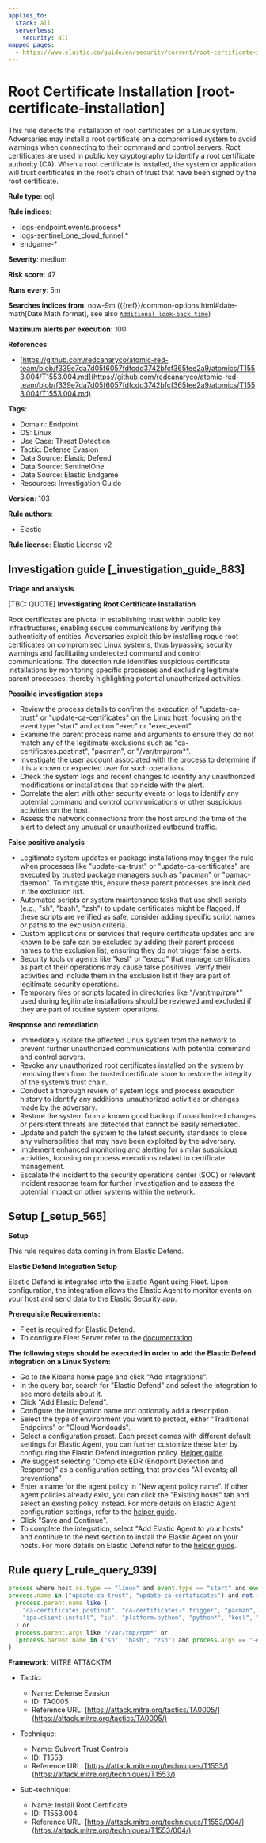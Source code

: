 ```yaml
---
applies_to:
  stack: all
  serverless:
    security: all
mapped_pages:
  - https://www.elastic.co/guide/en/security/current/root-certificate-installation.html
---
```


# Root Certificate Installation [root-certificate-installation]

This rule detects the installation of root certificates on a Linux system. Adversaries may install a root certificate on a compromised system to avoid warnings when connecting to their command and control servers. Root certificates are used in public key cryptography to identify a root certificate authority (CA). When a root certificate is installed, the system or application will trust certificates in the root’s chain of trust that have been signed by the root certificate.

**Rule type**: eql

**Rule indices**:

* logs-endpoint.events.process*
* logs-sentinel_one_cloud_funnel.*
* endgame-*

**Severity**: medium

**Risk score**: 47

**Runs every**: 5m

**Searches indices from**: now-9m ({{ref}}/common-options.html#date-math[Date Math format], see also [`Additional look-back time`](docs-content://solutions/security/detect-and-alert/create-detection-rule.md#rule-schedule))

**Maximum alerts per execution**: 100

**References**:

* [https://github.com/redcanaryco/atomic-red-team/blob/f339e7da7d05f6057fdfcdd3742bfcf365fee2a9/atomics/T1553.004/T1553.004.md](https://github.com/redcanaryco/atomic-red-team/blob/f339e7da7d05f6057fdfcdd3742bfcf365fee2a9/atomics/T1553.004/T1553.004.md)

**Tags**:

* Domain: Endpoint
* OS: Linux
* Use Case: Threat Detection
* Tactic: Defense Evasion
* Data Source: Elastic Defend
* Data Source: SentinelOne
* Data Source: Elastic Endgame
* Resources: Investigation Guide

**Version**: 103

**Rule authors**:

* Elastic

**Rule license**: Elastic License v2

## Investigation guide [_investigation_guide_883]

**Triage and analysis**

[TBC: QUOTE]
**Investigating Root Certificate Installation**

Root certificates are pivotal in establishing trust within public key infrastructures, enabling secure communications by verifying the authenticity of entities. Adversaries exploit this by installing rogue root certificates on compromised Linux systems, thus bypassing security warnings and facilitating undetected command and control communications. The detection rule identifies suspicious certificate installations by monitoring specific processes and excluding legitimate parent processes, thereby highlighting potential unauthorized activities.

**Possible investigation steps**

* Review the process details to confirm the execution of "update-ca-trust" or "update-ca-certificates" on the Linux host, focusing on the event type "start" and action "exec" or "exec_event".
* Examine the parent process name and arguments to ensure they do not match any of the legitimate exclusions such as "ca-certificates.postinst", "pacman", or "/var/tmp/rpm*".
* Investigate the user account associated with the process to determine if it is a known or expected user for such operations.
* Check the system logs and recent changes to identify any unauthorized modifications or installations that coincide with the alert.
* Correlate the alert with other security events or logs to identify any potential command and control communications or other suspicious activities on the host.
* Assess the network connections from the host around the time of the alert to detect any unusual or unauthorized outbound traffic.

**False positive analysis**

* Legitimate system updates or package installations may trigger the rule when processes like "update-ca-trust" or "update-ca-certificates" are executed by trusted package managers such as "pacman" or "pamac-daemon". To mitigate this, ensure these parent processes are included in the exclusion list.
* Automated scripts or system maintenance tasks that use shell scripts (e.g., "sh", "bash", "zsh") to update certificates might be flagged. If these scripts are verified as safe, consider adding specific script names or paths to the exclusion criteria.
* Custom applications or services that require certificate updates and are known to be safe can be excluded by adding their parent process names to the exclusion list, ensuring they do not trigger false alerts.
* Security tools or agents like "kesl" or "execd" that manage certificates as part of their operations may cause false positives. Verify their activities and include them in the exclusion list if they are part of legitimate security operations.
* Temporary files or scripts located in directories like "/var/tmp/rpm*" used during legitimate installations should be reviewed and excluded if they are part of routine system operations.

**Response and remediation**

* Immediately isolate the affected Linux system from the network to prevent further unauthorized communications with potential command and control servers.
* Revoke any unauthorized root certificates installed on the system by removing them from the trusted certificate store to restore the integrity of the system’s trust chain.
* Conduct a thorough review of system logs and process execution history to identify any additional unauthorized activities or changes made by the adversary.
* Restore the system from a known good backup if unauthorized changes or persistent threats are detected that cannot be easily remediated.
* Update and patch the system to the latest security standards to close any vulnerabilities that may have been exploited by the adversary.
* Implement enhanced monitoring and alerting for similar suspicious activities, focusing on process executions related to certificate management.
* Escalate the incident to the security operations center (SOC) or relevant incident response team for further investigation and to assess the potential impact on other systems within the network.


## Setup [_setup_565]

**Setup**

This rule requires data coming in from Elastic Defend.

**Elastic Defend Integration Setup**

Elastic Defend is integrated into the Elastic Agent using Fleet. Upon configuration, the integration allows the Elastic Agent to monitor events on your host and send data to the Elastic Security app.

**Prerequisite Requirements:**

* Fleet is required for Elastic Defend.
* To configure Fleet Server refer to the [documentation](docs-content://reference/ingestion-tools/fleet/fleet-server.md).

**The following steps should be executed in order to add the Elastic Defend integration on a Linux System:**

* Go to the Kibana home page and click "Add integrations".
* In the query bar, search for "Elastic Defend" and select the integration to see more details about it.
* Click "Add Elastic Defend".
* Configure the integration name and optionally add a description.
* Select the type of environment you want to protect, either "Traditional Endpoints" or "Cloud Workloads".
* Select a configuration preset. Each preset comes with different default settings for Elastic Agent, you can further customize these later by configuring the Elastic Defend integration policy. [Helper guide](docs-content://solutions/security/configure-elastic-defend/configure-an-integration-policy-for-elastic-defend.md).
* We suggest selecting "Complete EDR (Endpoint Detection and Response)" as a configuration setting, that provides "All events; all preventions"
* Enter a name for the agent policy in "New agent policy name". If other agent policies already exist, you can click the "Existing hosts" tab and select an existing policy instead. For more details on Elastic Agent configuration settings, refer to the [helper guide](docs-content://reference/ingestion-tools/fleet/agent-policy.md).
* Click "Save and Continue".
* To complete the integration, select "Add Elastic Agent to your hosts" and continue to the next section to install the Elastic Agent on your hosts. For more details on Elastic Defend refer to the [helper guide](docs-content://solutions/security/configure-elastic-defend/install-elastic-defend.md).


## Rule query [_rule_query_939]

```js
process where host.os.type == "linux" and event.type == "start" and event.action in ("exec", "exec_event", "start") and
process.name in ("update-ca-trust", "update-ca-certificates") and not (
  process.parent.name like (
    "ca-certificates.postinst", "ca-certificates-*.trigger", "pacman", "pamac-daemon", "autofirma.postinst",
    "ipa-client-install", "su", "platform-python", "python*", "kesl", "execd", "systemd", "flock"
  ) or
  process.parent.args like "/var/tmp/rpm*" or
  (process.parent.name in ("sh", "bash", "zsh") and process.args == "-e")
)
```

**Framework**: MITRE ATT&CKTM

* Tactic:

    * Name: Defense Evasion
    * ID: TA0005
    * Reference URL: [https://attack.mitre.org/tactics/TA0005/](https://attack.mitre.org/tactics/TA0005/)

* Technique:

    * Name: Subvert Trust Controls
    * ID: T1553
    * Reference URL: [https://attack.mitre.org/techniques/T1553/](https://attack.mitre.org/techniques/T1553/)

* Sub-technique:

    * Name: Install Root Certificate
    * ID: T1553.004
    * Reference URL: [https://attack.mitre.org/techniques/T1553/004/](https://attack.mitre.org/techniques/T1553/004/)



